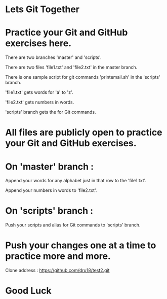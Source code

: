# Lets Git Together


# Practice your Git and GitHub exercises here.


There are two branches 'master' and 'scripts'.

There are two files 'file1.txt' and 'file2.txt' in the master branch.

There is one sample script for git commands 'printemail.sh' in the 'scripts' branch.


'file1.txt' gets words for 'a' to 'z'.

'file2.txt' gets numbers in words.

'scripts' branch gets the  for Git commands.


# All files are publicly open to practice your Git and GitHub exercises.


# On 'master' branch :


Append your words for any alphabet just in that row to the 'file1.txt'.

Append your numbers in words to 'file2.txt'.


# On 'scripts' branch :
Push your scripts and alias for Git commands to 'scripts' branch.


# Push your changes one at a time to practice more and more.


Clone address : https://github.com/dru18/test2.git


# Good Luck
